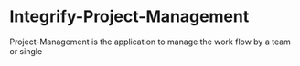 # Integrify-Project-Management
Project-Management is the application to manage the work flow by a team or single
